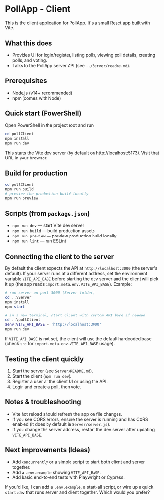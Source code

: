 # PollApp - Client

This is the client application for PollApp. It's a small React app built with Vite.

## What this does
- Provides UI for login/register, listing polls, viewing poll details, creating polls, and voting.
- Talks to the PollApp server API (see `../Server/readme.md`).

## Prerequisites
- Node.js (v14+ recommended)
- npm (comes with Node)

## Quick start (PowerShell)
Open PowerShell in the project root and run:

```powershell
cd pollClient
npm install
npm run dev
```

This starts the Vite dev server (by default on http://localhost:5173). Visit that URL in your browser.

## Build for production

```powershell
cd pollClient
npm run build
# preview the production build locally
npm run preview
```

## Scripts (from `package.json`)
- `npm run dev` — start Vite dev server
- `npm run build` — build production assets
- `npm run preview` — preview production build locally
- `npm run lint` — run ESLint

## Connecting the client to the server
By default the client expects the API at `http://localhost:3000` (the server's default). If your server runs at a different address, set the environment variable `VITE_API_BASE` before starting the dev server and the client will pick it up (the app reads `import.meta.env.VITE_API_BASE`). Example:

```powershell
# run server on port 3000 (Server folder)
cd ..\Server
npm install
npm start

# in a new terminal, start client with custom API base if needed
cd ..\pollClient
$env:VITE_API_BASE = 'http://localhost:3000'
npm run dev
```

If `VITE_API_BASE` is not set, the client will use the default hardcoded base (check `src` for `import.meta.env.VITE_API_BASE` usage).

## Testing the client quickly
1. Start the server (see `Server/README.md`).
2. Start the client (`npm run dev`).
3. Register a user at the client UI or using the API.
4. Login and create a poll, then vote.

## Notes & troubleshooting
- Vite hot reload should refresh the app on file changes.
- If you see CORS errors, ensure the server is running and has CORS enabled (it does by default in `Server/server.js`).
- If you change the server address, restart the dev server after updating `VITE_API_BASE`.

## Next improvements (Ideas)
- Add `concurrently` or a simple script to start both client and server together.
- Add a `.env.example` showing `VITE_API_BASE`.
- Add basic end-to-end tests with Playwright or Cypress.

If you'd like, I can add a `.env.example`, a start-all script, or wire up a quick `start:dev` that runs server and client together. Which would you prefer?